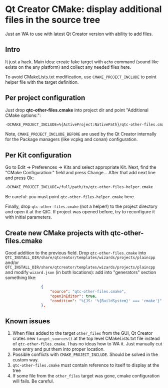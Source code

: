# Qt Creator CMake: display additional files in the source tree

Just an WA to use with latest Qt Creator version with ability to add files.


## Intro

It just a hack. Main idea: create fake target with `echo` command (sound like exists on the any platform) and collect any needed files here.

To avoid CMakeLists.txt modification, use `CMAKE_PROJECT_INCLUDE` to point helper file with the target definition.


## Per project configuration

Just drop **qtc-other-files.cmake** into project dir and point "Additional CMake options:":

```sh
-DCMAKE_PROJECT_INCLUDE=%{ActiveProject:NativePath}/qtc-other-files.cmake
```

Note, `CMAKE_PROJECT_INCLUDE_BEFORE` are used by the Qt Creator internally for the Package managers (like vcpkg and conan) configuration.


## Per Kit configuration

Go to Edit → Preferences → Kits and select appropriate Kit. Next, find the "CMake Configuration:" field and press Change... After that add next line and press Ok:

```sh
-DCMAKE_PROJECT_INCLUDE=/full/path/to/qtc-other-files-helper.cmake
```

Be careful: you must point `qtc-other-files-helper.cmake` here.

Finally, drop `qtc-other-files.cmake` (not a helper!) to the project directory and open it at the QtC. If project was opened before, try to reconfigure it with initial parameters.

## Create new CMake projects with qtc-other-files.cmake

Good addition to the previous field. Drop `qtc-other-files.cmake` into `QTC_INSTALL_DIR/share/qtcreator/templates/wizards/projects/plaincpp` and/or `QTC_INSTALL_DIR/share/qtcreator/templates/wizards/projects/plaincpp` and modify `wizard.json` (in both locations): add into "generators" section something like:
```json
                {
                    "source": "qtc-other-files.cmake",
                    "openInEditor": true,
                    "condition": "%{JS: '%{BuildSystem}' === 'cmake'}"
                },
```


## Known issues

1. When files added to the target `other_files` from the GUI, Qt Creator crates new `target_sources()` at the top level CMakeLists.txt file instead of `qtc-other-files.cmake`. I has no ideas how to WA it. Just manually cut new entry and put them into proper location.
2. Possible conflicts with `CMAKE_PROJECT_INCLUDE`. Should be solved in the custom way.
3. `qtc-other-files.cmake` must contain reference to itself to display at the tree
4. If some file from the `other_files` target was gone, cmake configuration will fails. Be careful.


